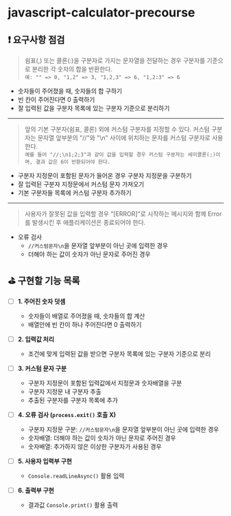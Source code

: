 # javascript-calculator-precourse

## ❗ 요구사항 점검

> 쉼표(,) 또는 콜론(:)을 구분자로 가지는 문자열을 전달하는 경우 구분자를 기준으로 분리한 각 숫자의 합을 반환한다.    
`예: "" => 0, "1,2" => 3, "1,2,3" => 6, "1,2:3" => 6`
- 숫자들이 주어졌을 때, 숫자들의 합 구하기
- 빈 칸이 주어진다면 0 출력하기
- 잘 입력된 값을 구분자 목록에 있는 구분자 기준으로 분리하기
---

> 앞의 기본 구분자(쉼표, 콜론) 외에 커스텀 구분자를 지정할 수 있다. 커스텀 구분자는 문자열 앞부분의 "//"와 "\n" 사이에 위치하는 문자를 커스텀 구분자로 사용한다.    
`예를 들어 "//;\n1;2;3"과 같이 값을 입력할 경우 커스텀 구분자는 세미콜론(;)이며, 결과 값은 6이 반환되어야 한다.`
- 구분자 지정문이 포함된 문자가 들어온 경우 구분자 지정문을 구분하기
- 잘 입력된 구분자 지정문에서 커스텀 문자 가져오기
- 기본 구분자들 목록에 커스텀 구분자 추가하기
---
> 사용자가 잘못된 값을 입력할 경우 "[ERROR]"로 시작하는 메시지와 함께 Error를 발생시킨 후 애플리케이션은 종료되어야 한다.
- 오류 검사
    - `//커스텀문자\n`을 문자열 앞부분이 아닌 곳에 입력한 경우
    - 더해야 하는 값이 숫자가 아닌 문자로 주어진 경우

## ⛳ 구현할 기능 목록
- [ ] **1. 주어진 숫자 덧셈**
    - 숫자들이 배열로 주어졌을 때, 숫자들의 합 계산
    - 배열안에 빈 칸이 하나 주어진다면 0 출력하기

- [ ] **2. 입력값 처리**
    - 조건에 맞게 입력된 값을 받으면 구분자 목록에 있는 구분자 기준으로 분리

- [ ] **3. 커스텀 문자 구분**
    - 구분자 지정문이 포함된 입력값에서 지정문과 숫자배열을 구분
    - 구분자 지정문 내 구분자 추출
    - 추출된 구분자를 구분자 목록에 추가

- [ ] **4. 오류 검사 (`process.exit()` 호출 X)**
    - 구분자 지정문 구분: `//커스텀문자\n`을 문자열 앞부분이 아닌 곳에 입력한 경우
    - 숫자배열: 더해야 하는 값이 숫자가 아닌 문자로 주어진 경우
    - 숫자배열: 추가하지 않은 이상한 구분자가 사용된 경우

- [ ] **5. 사용자 입력부 구현**
    - `Console.readLineAsync()` 활용 입력

- [ ] **6. 출력부 구현**
    - 결과값 `Console.print()` 활용 출력